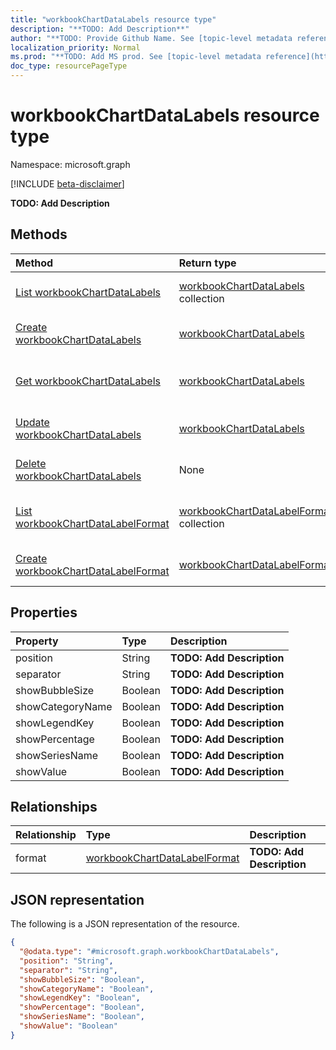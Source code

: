 ```yaml
---
title: "workbookChartDataLabels resource type"
description: "**TODO: Add Description**"
author: "**TODO: Provide Github Name. See [topic-level metadata reference](https://msgo.azurewebsites.net/add/document/guidelines/metadata.html#topic-level-metadata)**"
localization_priority: Normal
ms.prod: "**TODO: Add MS prod. See [topic-level metadata reference](https://msgo.azurewebsites.net/add/document/guidelines/metadata.html#topic-level-metadata)**"
doc_type: resourcePageType
---
```


# workbookChartDataLabels resource type

Namespace: microsoft.graph

[!INCLUDE [beta-disclaimer](../../includes/beta-disclaimer.md)]

**TODO: Add Description**

## Methods
|Method|Return type|Description|
|:---|:---|:---|
|[List workbookChartDataLabels](../api/workbookchartdatalabels-list.md)|[workbookChartDataLabels](../resources/workbookchartdatalabels.md) collection|Get a list of the [workbookChartDataLabels](../resources/workbookchartdatalabels.md) objects and their properties.|
|[Create workbookChartDataLabels](../api/workbookchartdatalabels-create.md)|[workbookChartDataLabels](../resources/workbookchartdatalabels.md)|Create a new [workbookChartDataLabels](../resources/workbookchartdatalabels.md) object.|
|[Get workbookChartDataLabels](../api/workbookchartdatalabels-get.md)|[workbookChartDataLabels](../resources/workbookchartdatalabels.md)|Read the properties and relationships of a [workbookChartDataLabels](../resources/workbookchartdatalabels.md) object.|
|[Update workbookChartDataLabels](../api/workbookchartdatalabels-update.md)|[workbookChartDataLabels](../resources/workbookchartdatalabels.md)|Update the properties of a [workbookChartDataLabels](../resources/workbookchartdatalabels.md) object.|
|[Delete workbookChartDataLabels](../api/workbookchartdatalabels-delete.md)|None|Deletes a [workbookChartDataLabels](../resources/workbookchartdatalabels.md) object.|
|[List workbookChartDataLabelFormat](../api/workbookchartdatalabels-list-format.md)|[workbookChartDataLabelFormat](../resources/workbookchartdatalabelformat.md) collection|Get the workbookChartDataLabelFormat resources from the format navigation property.|
|[Create workbookChartDataLabelFormat](../api/workbookchartdatalabels-post-format.md)|[workbookChartDataLabelFormat](../resources/workbookchartdatalabelformat.md)|Create a new workbookChartDataLabelFormat object.|

## Properties
|Property|Type|Description|
|:---|:---|:---|
|position|String|**TODO: Add Description**|
|separator|String|**TODO: Add Description**|
|showBubbleSize|Boolean|**TODO: Add Description**|
|showCategoryName|Boolean|**TODO: Add Description**|
|showLegendKey|Boolean|**TODO: Add Description**|
|showPercentage|Boolean|**TODO: Add Description**|
|showSeriesName|Boolean|**TODO: Add Description**|
|showValue|Boolean|**TODO: Add Description**|

## Relationships
|Relationship|Type|Description|
|:---|:---|:---|
|format|[workbookChartDataLabelFormat](../resources/workbookchartdatalabelformat.md)|**TODO: Add Description**|

## JSON representation
The following is a JSON representation of the resource.
<!-- {
  "blockType": "resource",
  "keyProperty": "id",
  "@odata.type": "microsoft.graph.workbookChartDataLabels",
  "openType": false
}
-->
``` json
{
  "@odata.type": "#microsoft.graph.workbookChartDataLabels",
  "position": "String",
  "separator": "String",
  "showBubbleSize": "Boolean",
  "showCategoryName": "Boolean",
  "showLegendKey": "Boolean",
  "showPercentage": "Boolean",
  "showSeriesName": "Boolean",
  "showValue": "Boolean"
}
```

